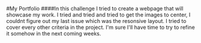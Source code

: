 #My Portfolio
####In this challenge I tried to create a webpage that will showcase my work. I tried and tried and tried to get the images to center, I couldnt figure out my last issue which was the resonsive layout. I tried to cover every other criteria in the project. I'm sure I'll have time to try to refine it somehow in the next coming weeks.
